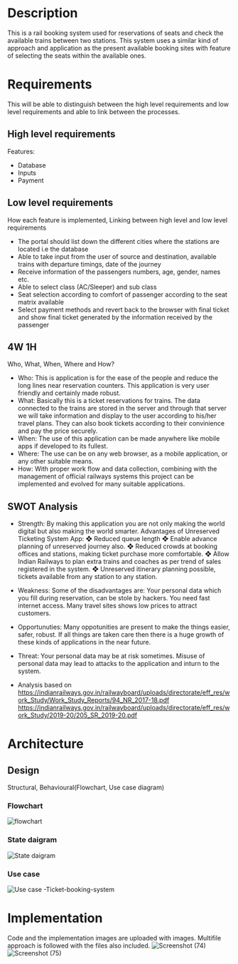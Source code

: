 # Description 
This is a rail booking system used for reservations of seats and check the available trains between two stations. This system uses a similar kind of approach and application as the present available booking sites with feature of selecting the seats within the available ones.
# Requirements
This will be able to distinguish between the high level requirements and low level requirements and able to link between the processes.
## High level requirements
Features: 
* Database 
* Inputs
* Payment 

## Low level requirements
How each feature is implemented, Linking between high level and low level requirements
* The portal should list down the different cities where the stations are located i.e the database
* Able to take input from the user of source and destination, available trains with departure timings, date of the journey
* Receive information of the passengers numbers, age, gender, names etc.
* Able to select class (AC/Sleeper) and sub class
* Seat selection according to comfort of passenger according to the seat matrix available
* Select payment methods and revert back to the browser with final ticket and show final ticket generated by the information received by the passenger

## 4W 1H
Who, What, When, Where and How?
* Who: This is application is for the ease of the people and reduce the long lines near reservation counters. This application is very user friendly and certainly made robust.
* What: Basically this is a ticket reservations for trains. The data connected to the trains are stored in the server and through that server we will take information and   display to the user according to his/her travel plans. They can also book tickets according to their convinience and pay the price securely.
* When: The use of this application can be made anywhere like mobile apps if developed to its fullest.
* Where: The use can be on any web browser, as a mobile application, or any other suitable means.
* How: With proper work flow and data collection, combining with the management of official railways systems this project can be implemented and evolved for many suitable   applications.

## SWOT Analysis
* Strength: By making this application you are not only making the world digital but also making the world smarter. Advantages of Unreserved Ticketing System App:
❖ Reduced queue length
❖ Enable advance planning of unreserved journey also.
❖ Reduced crowds at booking offices and stations, making ticket purchase more comfortable.
❖ Allow Indian Railways to plan extra trains and coaches as per trend of sales registered in the system.
❖ Unreserved itinerary planning possible, tickets available from any station to any station. 
* Weakness: Some of the disadvantages are:
Your personal data which you fill during reservation, can be stole by hackers.
You need fast internet access.
Many travel sites shows low prices to attract customers.
* Opportunuties: Many oppotunities are present to make the things easier, safer, robust. If all things are taken care then there is a huge growth of these kinds of applications in the near future.
* Threat: Your personal data may be at risk sometimes. Misuse of personal data may lead to attacks to the application and inturn to the system.

* Analysis based on https://indianrailways.gov.in/railwayboard/uploads/directorate/eff_res/work_Study/Work_Study_Reports/94_NR_2017-18.pdf
https://indianrailways.gov.in/railwayboard/uploads/directorate/eff_res/work_Study/2019-20/205_SR_2019-20.pdf


# Architecture

## Design
Structural, Behavioural(Flowchart, Use case diagram)
### Flowchart
![flowchart](https://user-images.githubusercontent.com/98825618/152690197-9dc3cf28-f92b-46d9-8755-a473c50203bc.png)
### State daigram
![State daigram](https://user-images.githubusercontent.com/98825618/153249796-8775312c-86e9-48f8-a224-4c4dc0b9c4ca.png)
### Use case
![Use case -Ticket-booking-system](https://user-images.githubusercontent.com/98825618/153250539-0b7200c5-d802-4e38-9b79-5a9392e4e3c0.png)

# Implementation
Code and the implementation images are uploaded with images.
Multifile approach is followed with the files also included.
![Screenshot (74)](https://user-images.githubusercontent.com/98825618/153630056-45eb5a37-a82a-4063-923c-0b88eb130e2a.png)
![Screenshot (75)](https://user-images.githubusercontent.com/98825618/153630128-8bd47a0d-81c7-4607-a449-830bb061e606.png)
